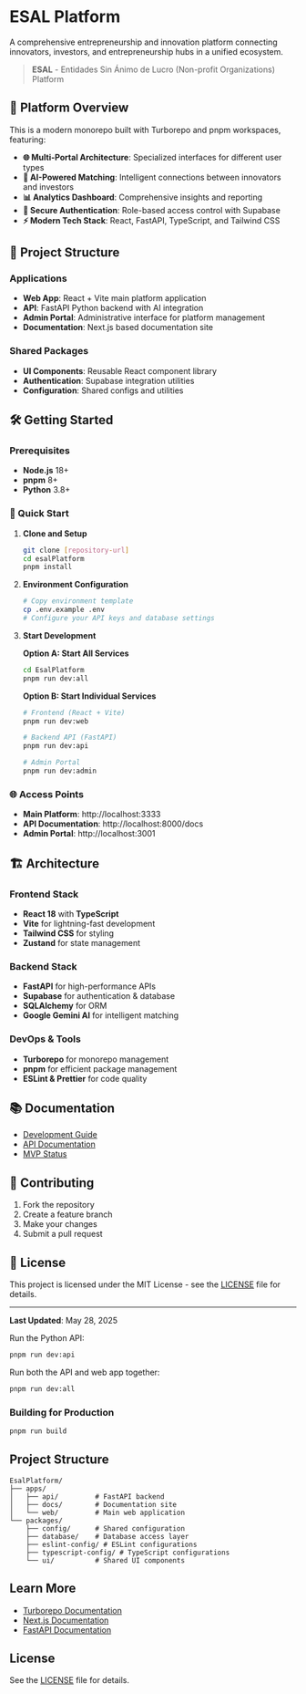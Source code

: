 # ESAL Platform

A comprehensive entrepreneurship and innovation platform connecting innovators, investors, and entrepreneurship hubs in a unified ecosystem.

> **ESAL** - Entidades Sin Ánimo de Lucro (Non-profit Organizations) Platform

## 🚀 Platform Overview

This is a modern monorepo built with Turborepo and pnpm workspaces, featuring:

- **🌐 Multi-Portal Architecture**: Specialized interfaces for different user types
- **🤖 AI-Powered Matching**: Intelligent connections between innovators and investors
- **📊 Analytics Dashboard**: Comprehensive insights and reporting
- **🔐 Secure Authentication**: Role-based access control with Supabase
- **⚡ Modern Tech Stack**: React, FastAPI, TypeScript, and Tailwind CSS

## 📁 Project Structure

### Applications

- **Web App**: React + Vite main platform application
- **API**: FastAPI Python backend with AI integration
- **Admin Portal**: Administrative interface for platform management
- **Documentation**: Next.js based documentation site

### Shared Packages

- **UI Components**: Reusable React component library
- **Authentication**: Supabase integration utilities
- **Configuration**: Shared configs and utilities

## 🛠️ Getting Started

### Prerequisites

- **Node.js** 18+ 
- **pnpm** 8+
- **Python** 3.8+

### 🚀 Quick Start

1. **Clone and Setup**
   ```bash
   git clone [repository-url]
   cd esalPlatform
   pnpm install
   ```

2. **Environment Configuration**
   ```bash
   # Copy environment template
   cp .env.example .env
   # Configure your API keys and database settings
   ```

3. **Start Development**
   
   **Option A: Start All Services**
   ```bash
   cd EsalPlatform
   pnpm run dev:all
   ```
   
   **Option B: Start Individual Services**
   ```bash
   # Frontend (React + Vite)
   pnpm run dev:web
   
   # Backend API (FastAPI)
   pnpm run dev:api
   
   # Admin Portal
   pnpm run dev:admin
   ```

### 🌐 Access Points

- **Main Platform**: http://localhost:3333
- **API Documentation**: http://localhost:8000/docs
- **Admin Portal**: http://localhost:3001

## 🏗️ Architecture

### Frontend Stack
- **React 18** with **TypeScript**
- **Vite** for lightning-fast development
- **Tailwind CSS** for styling
- **Zustand** for state management

### Backend Stack  
- **FastAPI** for high-performance APIs
- **Supabase** for authentication & database
- **SQLAlchemy** for ORM
- **Google Gemini AI** for intelligent matching

### DevOps & Tools
- **Turborepo** for monorepo management
- **pnpm** for efficient package management
- **ESLint & Prettier** for code quality

## 📚 Documentation

- [Development Guide](./EsalPlatform/README.md)
- [API Documentation](./EsalPlatform/apps/api/README.md)
- [MVP Status](./EsalPlatform/MVP_STATUS.md)

## 🤝 Contributing

1. Fork the repository
2. Create a feature branch
3. Make your changes
4. Submit a pull request

## 📄 License

This project is licensed under the MIT License - see the [LICENSE](LICENSE) file for details.

---

**Last Updated**: May 28, 2025

Run the Python API:
```bash
pnpm run dev:api
```

Run both the API and web app together:
```bash
pnpm run dev:all
```

### Building for Production

```bash
pnpm run build
```

## Project Structure

```
EsalPlatform/
├── apps/
│   ├── api/         # FastAPI backend
│   ├── docs/        # Documentation site
│   └── web/         # Main web application
└── packages/
    ├── config/      # Shared configuration
    ├── database/    # Database access layer
    ├── eslint-config/ # ESLint configurations
    ├── typescript-config/ # TypeScript configurations
    └── ui/          # Shared UI components
```

## Learn More

- [Turborepo Documentation](https://turbo.build/repo/docs)
- [Next.js Documentation](https://nextjs.org/docs)
- [FastAPI Documentation](https://fastapi.tiangolo.com/)

## License

See the [LICENSE](./LICENSE) file for details.
